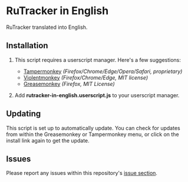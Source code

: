 # RuTracker in English
RuTracker translated into English.

## Installation

1. This script requires a userscript manager. Here's a few suggestions:

	* [Tampermonkey](https://www.tampermonkey.net/) *(Firefox/Chrome/Edge/Opera/Safari, proprietary)*
	* [Violentmonkey](https://violentmonkey.github.io/get-it/) *(Firefox/Chrome/Edge, MIT license)*
	* [Greasemonkey](https://addons.mozilla.org/firefox/addon/greasemonkey/) *(Firefox, MIT License)*
  
2. Add **rutracker-in-english.userscript.js** to your userscript manager.
   
## Updating

This script is set up to automatically update. You can check for updates from within the Greasemonkey or Tampermonkey menu, or click on the install link again to get the update.

## Issues

Please report any issues within this repository's [issue section](https://github.com/torrq/rut-english/issues). 

